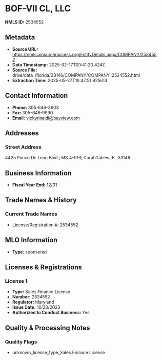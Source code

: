 # BOF-VII CL, LLC

**NMLS ID:** 2534552

## Metadata
- **Source URL:** https://nmlsconsumeraccess.org/EntityDetails.aspx/COMPANY/2534552
- **Data Timestamp:** 2025-02-17T00:41:20.424Z
- **Source File:** drive/data_/florida/33146/COMPANY/COMPANY_2534552.html
- **Extraction Time:** 2025-05-27T10:47:51.925613

## Contact Information
- **Phone:** 305-646-3903
- **Fax:** 305-646-9990
- **Email:** vickyrinaldi@bayview.com

## Addresses
### Street Address
4425 Ponce De Leon Blvd.; MS 4-016; Coral Gables, FL 33146

## Business Information
- **Fiscal Year End:** 12/31

## Trade Names & History
### Current Trade Names
- License/Registration #: 2534552

## MLO Information
- **Type:** sponsored

## Licenses & Registrations

### License 1
- **Type:** Sales Finance License
- **Number:** 2534552
- **Regulator:** Maryland
- **Issue Date:** 10/23/2023
- **Authorized to Conduct Business:** Yes

## Quality & Processing Notes
### Quality Flags
- unknown_license_type_Sales Finance License
